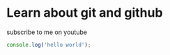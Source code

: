 # Learn about git and github

subscribe to me on youtube

```javascript
console.log('hello world');
```
```
